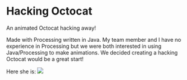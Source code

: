 # Hacking Octocat

An animated Octocat hacking away!

Made with Processing written in Java.
My team member and I have no experience in Processing but we were both
interested in using Java/Processing to make animations. We decided creating 
a hacking Octocat would be a great start!


Here she is:
![](https://media.giphy.com/media/XFpMOLWKP8LsOMO6Uq/giphy.gif)
